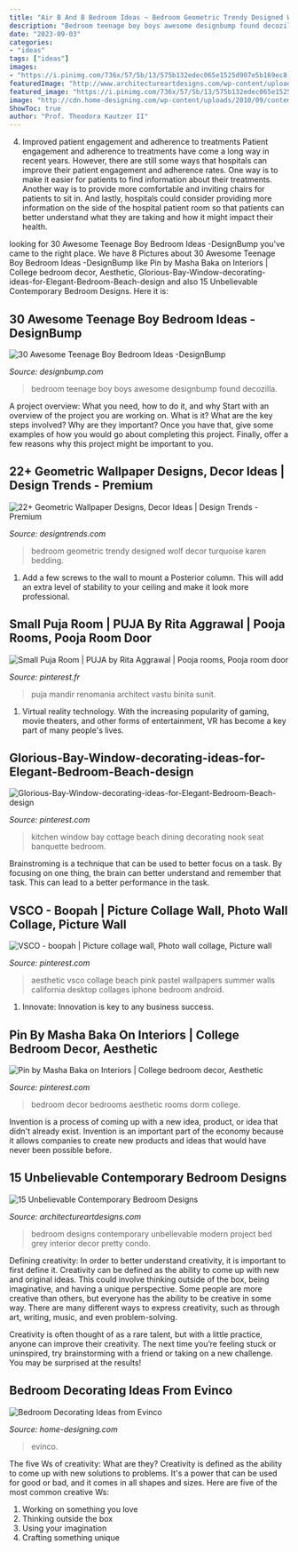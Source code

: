 ```yaml
---
title: "Air B And B Bedroom Ideas ~ Bedroom Geometric Trendy Designed Wolf Decor Turquoise Karen Bedding"
description: "Bedroom teenage boy boys awesome designbump found decozilla"
date: "2023-09-03"
categories:
- "ideas"
tags: ["ideas"]
images:
- "https://i.pinimg.com/736x/57/5b/13/575b132edec065e1525d907e5b169ec8.jpg"
featuredImage: "http://www.architectureartdesigns.com/wp-content/uploads/2014/06/15-Unbelievable-Contemporary-Bedroom-Designs-6-630x433.jpg"
featured_image: "https://i.pinimg.com/736x/57/5b/13/575b132edec065e1525d907e5b169ec8.jpg"
image: "http://cdn.home-designing.com/wp-content/uploads/2010/09/contemporary-bedroom-wall-art.jpg"
ShowToc: true
author: "Prof. Theodora Kautzer II"
---
```



4) Improved patient engagement and adherence to treatments
Patient engagement and adherence to treatments have come a long way in recent years. However, there are still some ways that hospitals can improve their patient engagement and adherence rates. One way is to make it easier for patients to find information about their treatments. Another way is to provide more comfortable and inviting chairs for patients to sit in. And lastly, hospitals could consider providing more information on the side of the hospital patient room so that patients can better understand what they are taking and how it might impact their health.

	

		
looking for 30 Awesome Teenage Boy Bedroom Ideas -DesignBump you've came to the right place. We have 8 Pictures about 30 Awesome Teenage Boy Bedroom Ideas -DesignBump like Pin by Masha Baka on Interiors | College bedroom decor, Aesthetic, Glorious-Bay-Window-decorating-ideas-for-Elegant-Bedroom-Beach-design and also 15 Unbelievable Contemporary Bedroom Designs. Here it is:
		
    
## 30 Awesome Teenage Boy Bedroom Ideas -DesignBump

<img loading=lazy src="https://designbump.com/wp-content/uploads/2014/10/teenage-boys-bedroom-ideas-024.jpg" onerror="this.onerror=null;this.src='https://tse1.mm.bing.net/th?id=OIP.A4U1VQF9cu2jo4ubTmK-NwHaJ4&amp;pid=15.1';" alt="30 Awesome Teenage Boy Bedroom Ideas -DesignBump">

_Source: designbump.com_

>bedroom teenage boy boys awesome designbump found decozilla. 

	

A project overview: What you need, how to do it, and why
Start with an overview of the project you are working on. What is it? What are the key steps involved? Why are they important? Once you have that, give some examples of how you would go about completing this project. Finally, offer a few reasons why this project might be important to you.

    
## 22+ Geometric Wallpaper Designs, Decor Ideas | Design Trends - Premium

<img loading=lazy src="https://images.designtrends.com/wp-content/uploads/2016/02/19104211/Trendy-Kids-Bedroom-with-geometric-designed-wallpaper.jpg" onerror="this.onerror=null;this.src='https://tse2.mm.bing.net/th?id=OIP.Kr1UoiR1dq2aU5PTLiwJBwHaLH&amp;pid=15.1';" alt="22+ Geometric Wallpaper Designs, Decor Ideas | Design Trends - Premium">

_Source: designtrends.com_

>bedroom geometric trendy designed wolf decor turquoise karen bedding. 

	

1. Add a few screws to the wall to mount a Posterior column. This will add an extra level of stability to your ceiling and make it look more professional.

    
## Small Puja Room | PUJA By Rita Aggrawal | Pooja Rooms, Pooja Room Door

<img loading=lazy src="https://i.pinimg.com/736x/37/ab/3b/37ab3bab84e9066343410860de47e719--puja-room-temple.jpg" onerror="this.onerror=null;this.src='https://tse3.mm.bing.net/th?id=OIP.3Xnp2rgcsD5oSTaPM40J2gHaKa&amp;pid=15.1';" alt="Small Puja Room | PUJA by Rita Aggrawal | Pooja rooms, Pooja room door">

_Source: pinterest.fr_

>puja mandir renomania architect vastu binita sunit. 

	

1. Virtual reality technology. With the increasing popularity of gaming, movie theaters, and other forms of entertainment, VR has become a key part of many people's lives.

    
## Glorious-Bay-Window-decorating-ideas-for-Elegant-Bedroom-Beach-design

<img loading=lazy src="https://i.pinimg.com/736x/e5/11/a9/e511a9ae962c1e30118204871f6d96b8--dining-nook-kitchen-banquette.jpg" onerror="this.onerror=null;this.src='https://tse4.mm.bing.net/th?id=OIP.JN8GR7u0K7yUmdLIt8etEQHaLH&amp;pid=15.1';" alt="Glorious-Bay-Window-decorating-ideas-for-Elegant-Bedroom-Beach-design">

_Source: pinterest.com_

>kitchen window bay cottage beach dining decorating nook seat banquette bedroom. 

	

Brainstroming is a technique that can be used to better focus on a task. By focusing on one thing, the brain can better understand and remember that task. This can lead to a better performance in the task.

    
## VSCO - Boopah | Picture Collage Wall, Photo Wall Collage, Picture Wall

<img loading=lazy src="https://i.pinimg.com/736x/57/5b/13/575b132edec065e1525d907e5b169ec8.jpg" onerror="this.onerror=null;this.src='https://tse2.mm.bing.net/th?id=OIP.a03To7ijBJ-pqiDD_EZ7cAAAAA&amp;pid=15.1';" alt="VSCO - boopah | Picture collage wall, Photo wall collage, Picture wall">

_Source: pinterest.com_

>aesthetic vsco collage beach pink pastel wallpapers summer walls california desktop collages iphone bedroom android. 

	

1. Innovate: Innovation is key to any business success.

    
## Pin By Masha Baka On Interiors | College Bedroom Decor, Aesthetic

<img loading=lazy src="https://i.pinimg.com/736x/9e/91/f9/9e91f9026bd943973bfdd41149073e3a.jpg" onerror="this.onerror=null;this.src='https://tse1.mm.bing.net/th?id=OIP.s1TFpQAx1SvRRKebXnv5hwHaNL&amp;pid=15.1';" alt="Pin by Masha Baka on Interiors | College bedroom decor, Aesthetic">

_Source: pinterest.com_

>bedroom decor bedrooms aesthetic rooms dorm college. 

	

Invention is a process of coming up with a new idea, product, or idea that didn't already exist. Invention is an important part of the economy because it allows companies to create new products and ideas that would have never been possible before.

    
## 15 Unbelievable Contemporary Bedroom Designs

<img loading=lazy src="http://www.architectureartdesigns.com/wp-content/uploads/2014/06/15-Unbelievable-Contemporary-Bedroom-Designs-6-630x433.jpg" onerror="this.onerror=null;this.src='https://tse1.mm.bing.net/th?id=OIP.XkQW-C-pmEyiZk7vO0azlQHaFF&amp;pid=15.1';" alt="15 Unbelievable Contemporary Bedroom Designs">

_Source: architectureartdesigns.com_

>bedroom designs contemporary unbelievable modern project bed grey interior decor pretty condo. 

	

Defining creativity:
In order to better understand creativity, it is important to first define it. Creativity can be defined as the ability to come up with new and original ideas. This could involve thinking outside of the box, being imaginative, and having a unique perspective.
Some people are more creative than others, but everyone has the ability to be creative in some way. There are many different ways to express creativity, such as through art, writing, music, and even problem-solving.

Creativity is often thought of as a rare talent, but with a little practice, anyone can improve their creativity. The next time you’re feeling stuck or uninspired, try brainstorming with a friend or taking on a new challenge. You may be surprised at the results!

    
## Bedroom Decorating Ideas From Evinco

<img loading=lazy src="http://cdn.home-designing.com/wp-content/uploads/2010/09/contemporary-bedroom-wall-art.jpg" onerror="this.onerror=null;this.src='https://tse3.mm.bing.net/th?id=OIP.dKVfRaML-w1SZxpk0vJEiwHaFj&amp;pid=15.1';" alt="Bedroom Decorating Ideas from Evinco">

_Source: home-designing.com_

>evinco. 

	

The five Ws of creativity: What are they?
Creativity is defined as the ability to come up with new solutions to problems. It's a power that can be used for good or bad, and it comes in all shapes and sizes. Here are five of the most common creative Ws: 
1. Working on something you love 
2. Thinking outside the box 
3. Using your imagination 
4. Crafting something unique 


